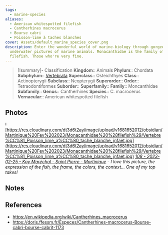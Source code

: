 ```yaml
---
tags:
  - marine-species
aliases:
  - American whitespotted filefish
  - Cantherhines macrocerus
  - Bourse cabri
  - Poisson-lime à taches blanches
cover: Assets/default_marine_species_cover.png
description: Enter the wonderful world of marine-biology through gorgeous
  underwater pictures of marine animals. Monacanthidae is the family of
  filefish. Those who're very fine.
---
```

> [!summary]- Classification
**Kingdom**:: Animals
**Phylum**:: Chordata
**Subphylum**:: [Vertebrata](Vertebrata.md)
**Superclass**:: Osteichthyes
**Class**:: Actinopterygii
**Subclass**::  Neopterygii
**Superorder**:: 
**Order**:: Tetraodontiformes
**Suborder**:: 
**Superfamily**::
**Family**:: Moncanthidae
**Subfamily**::
**Genus**:: Cantherhines
**Species**:: C. macrocerus
**Vernacular**:: American whitespotted filefish

## Photos
![https://res.cloudinary.com/dt3d6t2ay/image/upload/v1681652012/obsidian/Martinique%20Fev%202023/Monacanthidae%20%28filefish%29/Vertebre%CC%81_Poisson_lime_a%CC%80_tache_blanche_jnfaet.jpg](https://res.cloudinary.com/dt3d6t2ay/image/upload/v1681652012/obsidian/Martinique%20Fev%202023/Monacanthidae%20%28filefish%29/Vertebre%CC%81_Poisson_lime_a%CC%80_tache_blanche_jnfaet.jpg)
*[108 - 2023-02-25 - Kay Maréchal - Saint Pierre - Martinique](108%20-%202023-02-25%20-%20Kay%20Maréchal%20-%20Saint%20Pierre%20-%20Martinique.md) - I love this picture, the expression of the fish, the frame, the colors, the context... One of my top takes!*

## Notes

## References
- https://en.wikipedia.org/wiki/Cantherhines_macrocerus
- https://doris.ffessm.fr/Especes/Cantherhines-macrocerus-Bourse-cabri-bourse-cabrit-1173